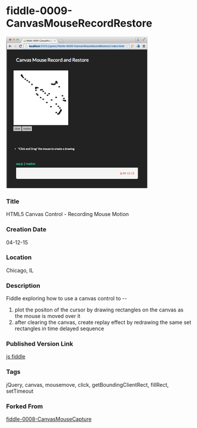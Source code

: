 fiddle-0009-CanvasMouseRecordRestore
======

![Screenshot](screenshot.png)


### Title

HTML5 Canvas Control - Recording Mouse Motion


### Creation Date

04-12-15


### Location

Chicago, IL


### Description

Fiddle exploring how to use a canvas control to --
1. plot the positon of the cursor by drawing rectangles on the canvas as the mouse is moved over it
2. after clearing the canvas, create replay effect by redrawing the same set rectangles in time delayed sequence


### Published Version Link

[js fiddle](http://jsfiddle.net/bradyhouse/8g1q3g9w/)


### Tags

jQuery, canvas, mousemove, click, getBoundingClientRect, fillRect, setTimeout


### Forked From

[fiddle-0008-CanvasMouseCapture](../fiddle-0008-CanvasMouseCapture/README.markdown)

